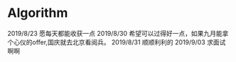 # Algorithm
2019/8/23 愿每天都能收获一点
2019/8/30 希望可以过得好一点，如果九月能拿个心仪的offer,国庆就去北京看阅兵。
2019/8/31 顺顺利利的
2019/9/03 求面试啊啊